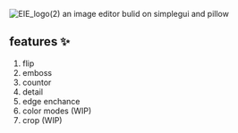 ![EIE_logo(2)](https://user-images.githubusercontent.com/95249974/181735369-4a16d146-9a63-4aca-8a70-83787a5406eb.png)
an image editor bulid on simplegui and pillow
## features ✨
1. flip
2. emboss
3. countor
4. detail
5. edge enchance
6. color modes (WIP)
7. crop (WIP)
